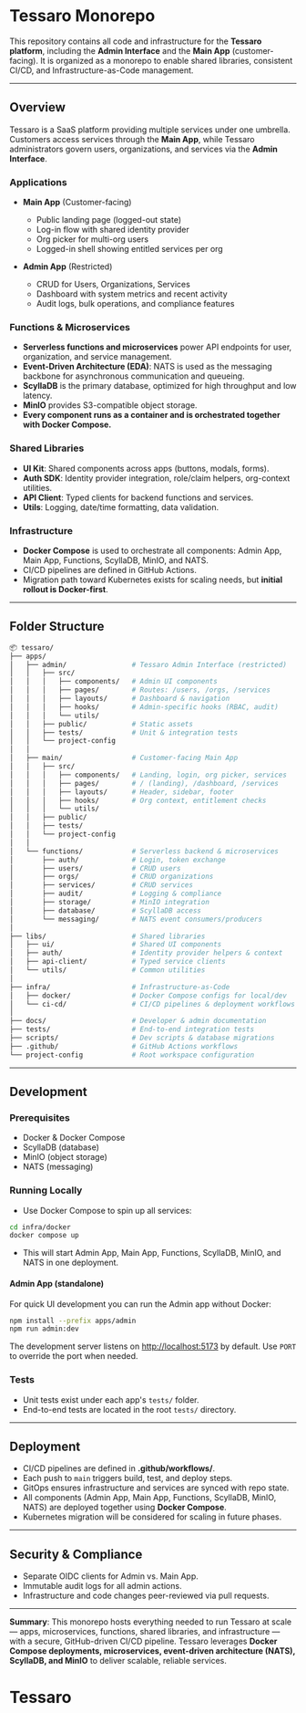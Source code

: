 # Tessaro Monorepo

This repository contains all code and infrastructure for the **Tessaro platform**, including the **Admin Interface** and the **Main App** (customer-facing). It is organized as a monorepo to enable shared libraries, consistent CI/CD, and Infrastructure-as-Code management.

---

## Overview

Tessaro is a SaaS platform providing multiple services under one umbrella. Customers access services through the **Main App**, while Tessaro administrators govern users, organizations, and services via the **Admin Interface**.

### Applications

* **Main App** (Customer-facing)

  * Public landing page (logged-out state)
  * Log-in flow with shared identity provider
  * Org picker for multi-org users
  * Logged-in shell showing entitled services per org

* **Admin App** (Restricted)

  * CRUD for Users, Organizations, Services
  * Dashboard with system metrics and recent activity
  * Audit logs, bulk operations, and compliance features

### Functions & Microservices

* **Serverless functions and microservices** power API endpoints for user, organization, and service management.
* **Event-Driven Architecture (EDA)**: NATS is used as the messaging backbone for asynchronous communication and queueing.
* **ScyllaDB** is the primary database, optimized for high throughput and low latency.
* **MinIO** provides S3-compatible object storage.
* **Every component runs as a container and is orchestrated together with Docker Compose.**

### Shared Libraries

* **UI Kit**: Shared components across apps (buttons, modals, forms).
* **Auth SDK**: Identity provider integration, role/claim helpers, org-context utilities.
* **API Client**: Typed clients for backend functions and services.
* **Utils**: Logging, date/time formatting, data validation.

### Infrastructure

* **Docker Compose** is used to orchestrate all components: Admin App, Main App, Functions, ScyllaDB, MinIO, and NATS.
* CI/CD pipelines are defined in GitHub Actions.
* Migration path toward Kubernetes exists for scaling needs, but **initial rollout is Docker-first**.

---

## Folder Structure

```bash
📦 tessaro/
├── apps/
│   ├── admin/                # Tessaro Admin Interface (restricted)
│   │   ├── src/
│   │   │   ├── components/   # Admin UI components
│   │   │   ├── pages/        # Routes: /users, /orgs, /services
│   │   │   ├── layouts/      # Dashboard & navigation
│   │   │   ├── hooks/        # Admin-specific hooks (RBAC, audit)
│   │   │   └── utils/
│   │   ├── public/           # Static assets
│   │   ├── tests/            # Unit & integration tests
│   │   └── project-config
│   │
│   ├── main/                 # Customer-facing Main App
│   │   ├── src/
│   │   │   ├── components/   # Landing, login, org picker, services
│   │   │   ├── pages/        # / (landing), /dashboard, /services
│   │   │   ├── layouts/      # Header, sidebar, footer
│   │   │   ├── hooks/        # Org context, entitlement checks
│   │   │   └── utils/
│   │   ├── public/
│   │   ├── tests/
│   │   └── project-config
│   │
│   └── functions/            # Serverless backend & microservices
│       ├── auth/             # Login, token exchange
│       ├── users/            # CRUD users
│       ├── orgs/             # CRUD organizations
│       ├── services/         # CRUD services
│       ├── audit/            # Logging & compliance
│       ├── storage/          # MinIO integration
│       ├── database/         # ScyllaDB access
│       └── messaging/        # NATS event consumers/producers
│
├── libs/                     # Shared libraries
│   ├── ui/                   # Shared UI components
│   ├── auth/                 # Identity provider helpers & context
│   ├── api-client/           # Typed service clients
│   └── utils/                # Common utilities
│
├── infra/                    # Infrastructure-as-Code
│   ├── docker/               # Docker Compose configs for local/dev
│   └── ci-cd/                # CI/CD pipelines & deployment workflows
│
├── docs/                     # Developer & admin documentation
├── tests/                    # End-to-end integration tests
├── scripts/                  # Dev scripts & database migrations
├── .github/                  # GitHub Actions workflows
└── project-config            # Root workspace configuration
```

---

## Development

### Prerequisites

* Docker & Docker Compose
* ScyllaDB (database)
* MinIO (object storage)
* NATS (messaging)

### Running Locally

* Use Docker Compose to spin up all services:

```bash
cd infra/docker
docker compose up
```

* This will start Admin App, Main App, Functions, ScyllaDB, MinIO, and NATS in one deployment.

#### Admin App (standalone)

For quick UI development you can run the Admin app without Docker:

```bash
npm install --prefix apps/admin
npm run admin:dev
```

The development server listens on <http://localhost:5173> by default. Use `PORT` to override the port when needed.

### Tests

* Unit tests exist under each app's `tests/` folder.
* End-to-end tests are located in the root `tests/` directory.

---

## Deployment

* CI/CD pipelines are defined in **.github/workflows/**.
* Each push to `main` triggers build, test, and deploy steps.
* GitOps ensures infrastructure and services are synced with repo state.
* All components (Admin App, Main App, Functions, ScyllaDB, MinIO, NATS) are deployed together using **Docker Compose**.
* Kubernetes migration will be considered for scaling in future phases.

---

## Security & Compliance

* Separate OIDC clients for Admin vs. Main App.
* Immutable audit logs for all admin actions.
* Infrastructure and code changes peer-reviewed via pull requests.

---

**Summary**: This monorepo hosts everything needed to run Tessaro at scale — apps, microservices, functions, shared libraries, and infrastructure — with a secure, GitHub-driven CI/CD pipeline. Tessaro leverages **Docker Compose deployments, microservices, event-driven architecture (NATS), ScyllaDB, and MinIO** to deliver scalable, reliable services.
# Tessaro
